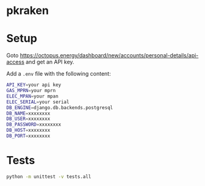 # pkraken

# Setup

Goto https://octopus.energy/dashboard/new/accounts/personal-details/api-access and get an API key.

Add a `.env` file with the following content:

```bash
API_KEY=your api key
GAS_MPRN=your mprn
ELEC_MPAN=your mpan
ELEC_SERIAL=your serial
DB_ENGINE=django.db.backends.postgresql
DB_NAME=xxxxxxxx
DB_USER=xxxxxxxx
DB_PASSWORD=xxxxxxxx
DB_HOST=xxxxxxxx
DB_PORT=xxxxxxxx

```
# Tests

```bash
python -m unittest -v tests.all
```